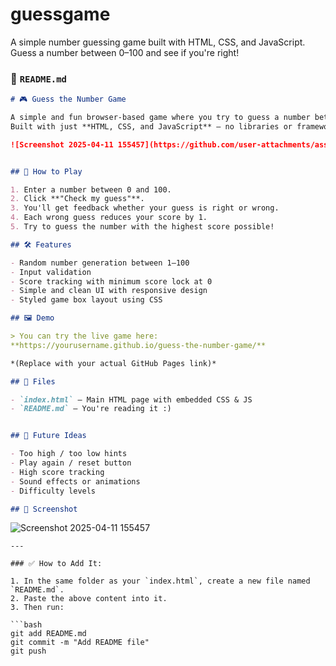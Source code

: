 # guessgame
A simple number guessing game built with HTML, CSS, and JavaScript.   Guess a number between 0–100 and see if you're right!

### 📄 `README.md`

```markdown
# 🎮 Guess the Number Game

A simple and fun browser-based game where you try to guess a number between 0 and 100! 🎯  
Built with just **HTML, CSS, and JavaScript** – no libraries or frameworks.

![Screenshot 2025-04-11 155457](https://github.com/user-attachments/assets/1a4bb94d-5c7b-4fa2-80ce-ffee992314f4)


## 🚀 How to Play

1. Enter a number between 0 and 100.
2. Click **"Check my guess"**.
3. You'll get feedback whether your guess is right or wrong.
4. Each wrong guess reduces your score by 1.
5. Try to guess the number with the highest score possible!

## 🛠️ Features

- Random number generation between 1–100
- Input validation
- Score tracking with minimum score lock at 0
- Simple and clean UI with responsive design
- Styled game box layout using CSS

## 🖼️ Demo

> You can try the live game here:  
**https://yourusername.github.io/guess-the-number-game/**

*(Replace with your actual GitHub Pages link)*

## 📁 Files

- `index.html` – Main HTML page with embedded CSS & JS
- `README.md` – You're reading it :)


## 🧠 Future Ideas

- Too high / too low hints
- Play again / reset button
- High score tracking
- Sound effects or animations
- Difficulty levels

## 📸 Screenshot
```
![Screenshot 2025-04-11 155457](https://github.com/user-attachments/assets/3083c73b-bf5b-4e31-9291-0050b01bccca)

```
---

### ✅ How to Add It:

1. In the same folder as your `index.html`, create a new file named `README.md`.
2. Paste the above content into it.
3. Then run:

```bash
git add README.md
git commit -m "Add README file"
git push
```

